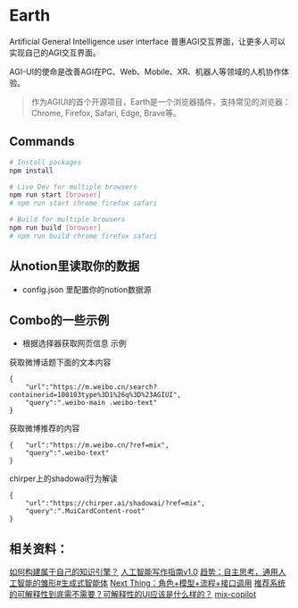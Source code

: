 # Earth

Artificial General Intelligence user interface
普惠AGI交互界面，让更多人可以实现自己的AGI交互界面。

AGI-UI的使命是改善AGI在PC、Web、Mobile、XR、机器人等领域的人机协作体验。

> 作为AGIUI的首个开源项目，Earth是一个浏览器插件，支持常见的浏览器：Chrome, Firefox, Safari, Edge, Brave等。


## Commands

```sh
# Install packages
npm install

# Live Dev for multiple browsers
npm run start [browser]
# npm run start chrome firefox safari

# Build for multiple browsers
npm run build [browser]
# npm run build chrome firefox safari
```

## 从notion里读取你的数据

- config.json 里配置你的notion数据源

## Combo的一些示例

- 根据选择器获取网页信息 示例


获取微博话题下面的文本内容
```
{
    "url":"https://m.weibo.cn/search?containerid=100103type%3D1%26q%3D%23AGIUI",
    "query":".weibo-main .weibo-text"
}
```

获取微博推荐的内容
```
{   "url":"https://m.weibo.cn/?ref=mix",
    "query":".weibo-text"
}
```

chirper上的shadowai行为解读
```
{
    "url":"https://chirper.ai/shadowai/?ref=mix",
    "query":".MuiCardContent-root"
}
```


## 相关资料：
[如何构建属于自己的知识引擎？](https://mp.weixin.qq.com/s/W6wjg8873gNci2vcZhamGg)
[人工智能写作指南v1.0](https://mp.weixin.qq.com/s/sisxObPri8ElG2krgE7w_A)
[趋势：自主思考，通用人工智能的雏形#生成式智能体](https://mp.weixin.qq.com/s/uMvX_SgWyRpekWIfPpwYCQ)
[Next Thing：角色+模型+流程+接口调用](https://mp.weixin.qq.com/s/RGcGGsjOF3li_56Cy4myIQ)
[推荐系统的可解释性到底需不需要？可解释性的UI应该是什么样的？](https://mp.weixin.qq.com/s/HEGrrTkIyY_4EaBpFYJJ7Q)
[mix-copilot](http://www.mix-copilot.com)